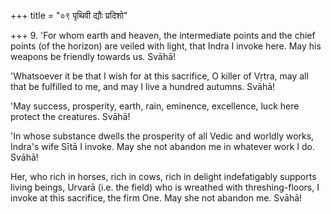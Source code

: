 +++
title = "०९ पृथिवी द्यौः प्रदिशो"

+++
9. 'For whom earth and heaven, the intermediate points and the chief points (of the horizon) are veiled with light, that Indra I invoke here. May his weapons be friendly towards us. Svāhā!

'Whatsoever it be that I wish for at this sacrifice, O killer of Vṛtra, may all that be fulfilled to me, and may I live a hundred autumns. Svāhā!

'May success, prosperity, earth, rain, eminence, excellence, luck here protect the creatures. Svāhā!

'In whose substance dwells the prosperity of all Vedic and worldly works, Indra's wife Sītā I invoke. May she not abandon me in whatever work I do. Svāhā!

Her, who rich in horses, rich in cows, rich in delight indefatigably supports living beings, Urvarā (i.e. the field) who is wreathed with threshing-floors, I invoke at this sacrifice, the firm One. May she not abandon me. Svāhā!

